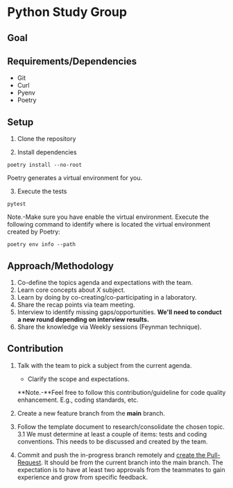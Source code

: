 # Python Study Group

## Goal

## Requirements/Dependencies
- Git
- Curl
- Pyenv
- Poetry

## Setup

1. Clone the repository

2. Install dependencies
```
poetry install --no-root
```
Poetry generates a virtual environment for you.

3. Execute the tests
```
pytest
```

Note.-Make sure you have enable the virtual environment. Execute the following command to identify where is located the virtual environment created by Poetry:

```
poetry env info --path
```

## Approach/Methodology

1. Co-define the topics agenda and expectations with the team.
2. Learn core concepts about *X* subject.
3. Learn by doing by co-creating/co-participating in a laboratory.
4. Share the recap points via team meeting.
5. Interview to identify missing gaps/opportunities.
    **We'll need to conduct a new round depending on interview results.**
6. Share the knowledge via Weekly sessions (Feynman technique).

## Contribution

1. Talk with the team to pick a subject from the current agenda.
    * Clarify the scope and expectations.

    **Note.-**Feel free to follow this contribution/guideline for code quality enhancement. E.g., coding standards, etc.
2. Create a new feature branch from the **main** branch.
3. Follow the template document to research/consolidate the chosen topic.
3.1 We must determine at least a couple of items: tests and coding conventions. This needs to be discussed and created by the team.
4. Commit and push the in-progress branch remotely and [create the Pull-Request](https://docs.github.com/en/pull-requests/collaborating-with-pull-requests/getting-started/best-practices-for-pull-requests). It should be from the current branch into the main branch.
    The expectation is to have at least two approvals from the teammates to gain experience and grow from specific feedback.